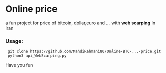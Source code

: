 # Online price
a fun project for price of bitcoin, dollar,euro and ... with **web scarping**
In Iran 

### Usage: 
```
 git clone https://github.com/MahdiRahmani80/Online-BTC-...-price.git
 python3 api_WebScarping.py
```

Have you fun
